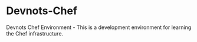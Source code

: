 # Devnots-Chef
Devnots Chef Environment - This is a development environment for learning the Chef infrastructure. 
